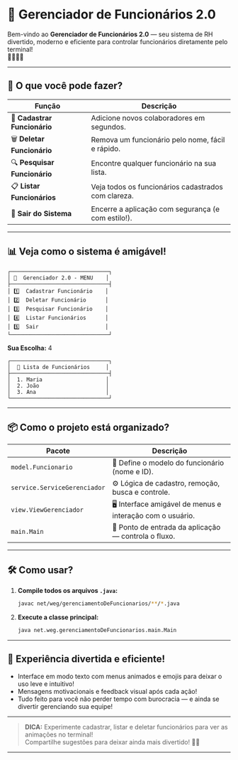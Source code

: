 # 🚀 Gerenciador de Funcionários 2.0

Bem-vindo ao **Gerenciador de Funcionários 2.0** — seu sistema de RH divertido, moderno e eficiente para controlar funcionários diretamente pelo terminal!  
💼👨‍💻✨

---

## 🎯 **O que você pode fazer?**

| Função                      | Descrição |
|-----------------------------|-----------|
| 📝 **Cadastrar Funcionário** | Adicione novos colaboradores em segundos. |
| 🗑️ **Deletar Funcionário**   | Remova um funcionário pelo nome, fácil e rápido. |
| 🔍 **Pesquisar Funcionário** | Encontre qualquer funcionário na sua lista. |
| 📋 **Listar Funcionários**   | Veja todos os funcionários cadastrados com clareza. |
| 🚪 **Sair do Sistema**       | Encerre a aplicação com segurança (e com estilo!). |

---

## 📊 **Veja como o sistema é amigável!**

```
┌───────────────────────────────┐
│ 🏢  Gerenciador 2.0 - MENU    │
├───────────────────────────────┤
│ 1️⃣  Cadastrar Funcionário    │
│ 2️⃣  Deletar Funcionário      │
│ 3️⃣  Pesquisar Funcionário    │
│ 4️⃣  Listar Funcionários      │
│ 5️⃣  Sair                     │
└───────────────────────────────┘
```
**Sua Escolha:** 4

```
┌───────────────────────────────┐
│  👥 Lista de Funcionários     │
├───────────────────────────────┤
│  1. Maria                    │
│  2. João                     │
│  3. Ana                      │
└───────────────────────────────┘
```

---

## 📦 **Como o projeto está organizado?**

| Pacote                        | Descrição                                             |
|-------------------------------|------------------------------------------------------|
| `model.Funcionario`           | 📇 Define o modelo do funcionário (nome e ID).        |
| `service.ServiceGerenciador`  | ⚙️ Lógica de cadastro, remoção, busca e controle.    |
| `view.ViewGerenciador`        | 🖥️ Interface amigável de menus e interação com o usuário. |
| `main.Main`                   | 🚦 Ponto de entrada da aplicação — controla o fluxo. |

---

## 🛠️ **Como usar?**

1. **Compile todos os arquivos `.java`:**
   ```bash
   javac net/weg/gerenciamentoDeFuncionarios/**/*.java
   ```
2. **Execute a classe principal:**
   ```bash
   java net.weg.gerenciamentoDeFuncionarios.main.Main
   ```

---

## 🎉 **Experiência divertida e eficiente!**

- Interface em modo texto com menus animados e emojis para deixar o uso leve e intuitivo!
- Mensagens motivacionais e feedback visual após cada ação!
- Tudo feito para você não perder tempo com burocracia — e ainda se divertir gerenciando sua equipe!

---

> **DICA:** Experimente cadastrar, listar e deletar funcionários para ver as animações no terminal!  
> Compartilhe sugestões para deixar ainda mais divertido! 🚀🥳

---
